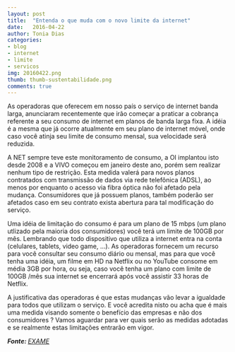```yaml
---
layout: post
title:  "Entenda o que muda com o novo limite da internet"
date:   2016-04-22
author: Tonia Dias
categories: 
- blog
- internet
- limite
- servicos
img: 20160422.png
thumb: thumb-sustentabilidade.png
comments: true
---
```


As operadoras que oferecem em nosso país o serviço de internet banda larga, anunciaram recentemente que irão começar a praticar a cobrança referente a seu consumo de internet em planos de banda larga fixa. A idéia é a mesma que já ocorre atualmente em seu plano de internet móvel, onde caso você atinja seu limite de consumo mensal, sua velocidade será reduzida. <!--more-->

A NET sempre teve este monitoramento de consumo, a OI implantou isto desde 2008 e a VIVO começou em janeiro deste ano, porém sem realizar nenhum tipo de restrição. Esta medida valerá para novos planos contratados com transmissão de dados via rede telefônica (ADSL), ao menos por enquanto o acesso via fibra óptica não foi afetado pela mudança. Consumidores que já possuem planos, também poderão ser afetados caso em seu contrato exista abertura para tal modificação do serviço. 

Uma idéia de limitação do consumo é para um plano de 15 mbps (um plano utlizado pela maioria dos consumidores) você terá um limite de 100GB por mês. Lembrando que todo dispositivo que utiliza a internet entra na conta (celulares, tablets, video game, ...). As operadoras fornecem um recurso para você consultar seu consumo diário ou mensal, mas para que você tenha uma idéia, um filme em HD na Netflix ou no YouTube consome em média 3GB por hora, ou seja, caso você tenha um plano com limite de 100GB /mês sua internet se encerrará após você assistir 33 horas de Netflix.

A justificativa das operadoras é que estas mudanças vão levar a igualdade para todos que utilizam o serviço. E você acredita nisto ou acha que é mais uma medida visando somente o benefício das empresas e não dos consumidores ? Vamos aguardar para ver quais serão as medidas adotadas e se realmente estas limitações entrarão em vigor.

<i><b>Fonte: </b><a href="http://exame.abril.com.br/videos/arena-tech/entenda-o-que-muda-com-o-novo-limite-de-internet-banda-larga/">EXAME</a></i>
